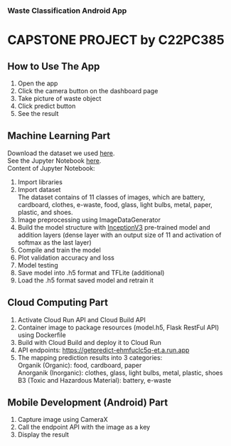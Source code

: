 <h3>Waste Classification Android App</h3>
<h1>CAPSTONE PROJECT by C22PC385</h1>

<h2>How to Use The App</h2>

1. Open the app
2. Click the camera button on the dashboard page
3. Take picture of waste object
4. Click predict button
5. See the result

<h2>Machine Learning Part</h2>
Download the dataset we used <a href="https://drive.google.com/file/d/1-3kxVWliKlJ5P_sovcmV5BjhCl5Eczr5/view?usp=sharing" target="_blank">here</a>. <br>
See the Jupyter Notebook <a href="https://github.com/aldirhmadi/capstone_project-WasteClassificationApps/blob/main/Machine%20Learning/waston_inceptionv3.ipynb" target="_blank">here</a>. <br>
Content of Jupyter Notebook:

1. Import libraries
2. Import dataset <br>
The dataset contains of 11 classes of images, which are battery, cardboard, clothes, e-waste, food, glass, light bulbs, metal, paper, plastic, and shoes.
4. Image preprocessing using ImageDataGenerator
5. Build the model structure with [InceptionV3](https://www.tensorflow.org/api_docs/python/tf/keras/applications/inception_v3/InceptionV3) pre-trained model and addition layers (dense layer with an output size of 11 and activation of softmax as the last layer)
6. Compile and train the model
7. Plot validation accuracy and loss
8. Model testing
9. Save model into .h5 format and TFLite (additional)
10. Load the .h5 format saved model and retrain it

<h2>Cloud Computing Part</h2>

1. Activate Cloud Run API and Cloud Build API
2. Container image to package resources (model.h5, Flask RestFul API)  using Dockerfile
3. Build with Cloud Build and deploy it to Cloud Run
4. API endpoints: https://getpredict-ehmfuclc5q-et.a.run.app
5. The mapping prediction results into 3 categories: <br>
Organik (Organic): food, cardboard, paper <br> 
Anorganik (Inorganic): clothes, glass, light bulbs, metal, plastic, shoes <br>
B3 (Toxic and Hazardous Material): battery, e-waste <br>


<h2>Mobile Development (Android) Part</h2>

1. Capture image using CameraX
2. Call the endpoint API with the image as a key
3. Display the result
